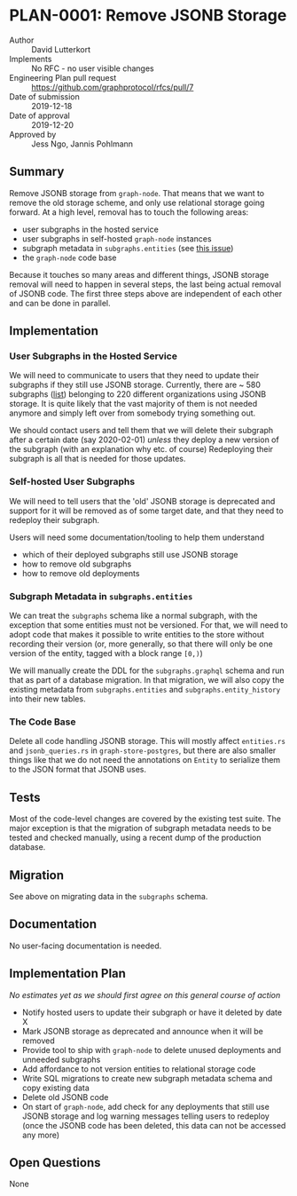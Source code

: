 # PLAN-0001: Remove JSONB Storage

<dl>
  <dt>Author</dt>
  <dd>David Lutterkort</dd>

  <dt>Implements</dt>
  <dd>No RFC - no user visible changes</dd>

  <dt>Engineering Plan pull request</dt>
  <dd><a href="https://github.com/graphprotocol/rfcs/pull/7">https://github.com/graphprotocol/rfcs/pull/7</a></dd>

  <dt>Date of submission</dt>
  <dd>2019-12-18</dd>

  <dt>Date of approval</dt>
  <dd>2019-12-20</dd>

  <dt>Approved by</dt>
  <dd>Jess Ngo, Jannis Pohlmann</dd>
</dl>

## Summary

Remove JSONB storage from `graph-node`. That means that we want to remove
the old storage scheme, and only use relational storage going
forward. At a high level, removal has to touch the following areas:

* user subgraphs in the hosted service
* user subgraphs in self-hosted `graph-node` instances
* subgraph metadata in `subgraphs.entities` (see [this issue](https://github.com/graphprotocol/graph-node/issues/1394))
* the `graph-node` code base

Because it touches so many areas and different things, JSONB storage
removal will need to happen in several steps, the last being actual removal
of JSONB code. The first three steps above are independent of each other
and can be done in parallel.

## Implementation

### User Subgraphs in the Hosted Service

We will need to communicate to users that they need to update their
subgraphs if they still use JSONB storage. Currently, there are ~ 580
subgraphs
([list](https://gist.github.com/lutter/2e7a7716b70b4144fe0b6a5f1c9066bc))
belonging to 220 different organizations using JSONB storage. It is quite
likely that the vast majority of them is not needed anymore and simply left
over from somebody trying something out.

We should contact users and tell them that we will delete their subgraph
after a certain date (say 2020-02-01) _unless_ they deploy a new version of
the subgraph (with an explanation why etc. of course) Redeploying their
subgraph is all that is needed for those updates.

### Self-hosted User Subgraphs

We will need to tell users that the 'old' JSONB storage is deprecated and
support for it will be removed as of some target date, and that they need
to redeploy their subgraph.

Users will need some documentation/tooling to help them understand
* which of their deployed subgraphs still use JSONB storage
* how to remove old subgraphs
* how to remove old deployments

### Subgraph Metadata in `subgraphs.entities`

We can treat the `subgraphs` schema like a normal subgraph, with the
exception that some entities must not be versioned. For that, we will need
to adopt code that makes it possible to write entities to the store without
recording their version (or, more generally, so that there will only be one
version of the entity, tagged with a block range `[0,)`)

We will manually create the DDL for the `subgraphs.graphql` schema and run
that as part of a database migration. In that migration, we will also copy
the existing metadata from `subgraphs.entities` and
`subgraphs.entity_history` into their new tables.

### The Code Base

Delete all code handling JSONB storage. This will mostly affect
`entities.rs` and `jsonb_queries.rs` in `graph-store-postgres`, but there
are also smaller things like that we do not need the annotations on
`Entity` to serialize them to the JSON format that JSONB uses.

## Tests

Most of the code-level changes are covered by the existing test suite. The
major exception is that the migration of subgraph metadata needs to be
tested and checked manually, using a recent dump of the production
database.

## Migration

See above on migrating data in the `subgraphs` schema.

## Documentation

No user-facing documentation is needed.

## Implementation Plan

_No estimates yet as we should first agree on this general course of
action_

* Notify hosted users to update their subgraph or have it deleted by date X
* Mark JSONB storage as deprecated and announce when it will be removed
* Provide tool to ship with `graph-node` to delete unused deployments and
  unneeded subgraphs
* Add affordance to not version entities to relational storage code
* Write SQL migrations to create new subgraph metadata schema and copy
  existing data
* Delete old JSONB code
* On start of `graph-node`, add check for any deployments that still use
  JSONB storage and log warning messages telling users to redeploy (once
  the JSONB code has been deleted, this data can not be accessed any more)

## Open Questions

None
